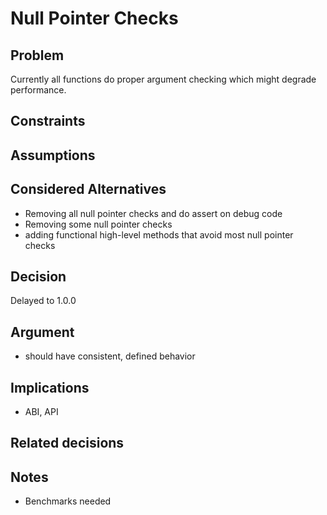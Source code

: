 # Null Pointer Checks

## Problem

Currently all functions do proper argument checking which might degrade
performance.

## Constraints

## Assumptions

## Considered Alternatives

- Removing all null pointer checks and do assert on debug code
- Removing some null pointer checks
- adding functional high-level methods that avoid most null pointer checks

## Decision

Delayed to 1.0.0

## Argument

- should have consistent, defined behavior

## Implications

- ABI, API

## Related decisions

## Notes

- Benchmarks needed
